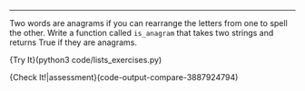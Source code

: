 -----------

Two words are anagrams if you can rearrange the letters from one to spell the other. Write a function called `is_anagram` that takes two strings and returns <span>True</span> if they are anagrams.

{Try It}(python3 code/lists_exercises.py)

{Check It!|assessment}(code-output-compare-3887924794)
